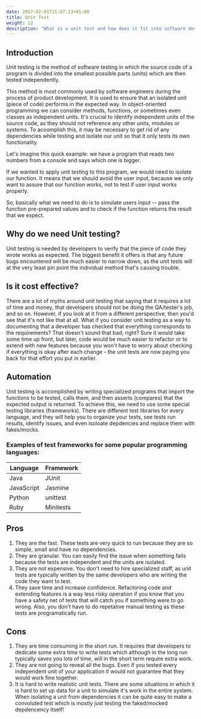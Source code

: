 ```yaml
---
date: 2017-02-01T21:07:13+01:00
title: Unit Test
weight: 12
description: "What is a unit test and how does it fit into software development and the testing process."
---
```


## Introduction

Unit testing is the method of software testing in which the source code of a program is divided into the smallest possible parts (units) which are then tested independently.

This method is most commonly used by software engineers during the process of product development. It is used to ensure that an isolated unit (piece of code) performs in the expected way. In object-oriented programming we can consider methods, functions, or sometimes even classes as independent units. It's crucial to identify independent units of the source code, as they should not reference any other units, modules or systems. To acoomplish this, it may be necessary to get rid of any dependencies while testing and isolate our unit so that it only tests its own functionality. 

Let's imagine this quick example: we have a program that reads two numbers from a console and says which one is bigger. 

If we wanted to apply unit testing to this program, we would need to isolate our function. It means that we should avoid the user input, because we only want to assure that our function works, not to test if user input works properly.

So, basically what we need to do is to simulate users input -- pass the function pre-prepared values and to check if the function returns the result that we expect. 

## Why do we need Unit testing?
Unit testing is needed by developers to verify that the piece of code they wrote works as expected. The biggest benefit it offers is that any future bugs encountered will be much easier to narrow down, as the unit tests will at the very least pin point the individual method that's causing trouble.

## Is it cost effective?
There are a lot of myths around unit testing that saying that it requires a lot of time and money, that developers should not be doing the QA/tester's job, and so on. However, if you look at it from a different perspective, then you'd see that it's not like that at all. What if you consider unit testing as a way to documenting that a developer has checked that everything corresponds to the requirements? That doesn't sound that bad, right? Sure it would take some time up front, but later, code would be much easier to refactor or to extend with new features because you won't have to worry about checking if everything is okay after each change - the unit tests are now paying you back for that effort you put in earlier.

## Automation

Unit testing is accomplished by writing specialized programs that import the functions to be tested, calls them, and then asserts (compares) that the expected output is returned. To achieve this, we need to use some special testing libraries (frameworks). There are different test libraries for every language, and they will help you to organize your tests, see tests run results, identify issues, and even isoloate depdencies and replace them with fakes/mocks.  

### Examples of test frameworks for some popular programming languages:
| Language   | Framework |
|------------|-----------|
| Java       | JUnit     |
| JavaScript | Jasmine   |
| Python     | unittest  |
| Ruby       | Minitests |


## Pros

1.  They are the fast. These tests are very quick to run because they are so simple, small and have no dependencies. 
2.  They are granular. You can easily find the issue when something fails because the tests are independent and the units are isolated.
3.  They are not expensive. You don't need to hire specialized staff, as unit tests are typically written by the same developers who are writing the code they want to test.
4.  They save time and increase confidence. Refactoring code and extending features is a way less risky operation if you know that you have a safety net of tests that will catch you if something were to go wrong. Also, you don't have to do repetative manual testing as these tests are programatically run.

## Cons

1.  They are time consuming in the short run. It requires that developers to dedicate some extra time to write tests which although in the long run typically saves you lots of time, will in the short term require extra work.
2.  They are not going to reveal all the bugs. Even if you tested every independent unit of your application it would not guarantee that they would work fine together.
3.  It is hard to write realistic unit tests. There are some situations in which it is hard to set up data for a unit to simulate it's work in the entire system. When isolating a unit from dependencies it can be quite easy to make a convoluted test which is mostly just testing the faked/mocked depdencency itself!